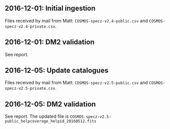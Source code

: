 ## 2016-12-01: Initial ingestion

Files received by mail from Matt: `COSMOS-specz-v2.4-public.csv` and
`COSMOS-specz-v2.4-private.csv`.

## 2016-12-01: DM2 validation

See report.

## 2016-12-05: Update catalogues

Files received by mail from Matt: `COSMOS-specz-v2.5-public.csv` and
`COSMOS-specz-v2.5-private.csv`.

## 2016-12-05: DM2 validation

See report. The updated file is
`COSMOS-specz-v2.5-public_helpcoverage_helpid_20160512.fits`

